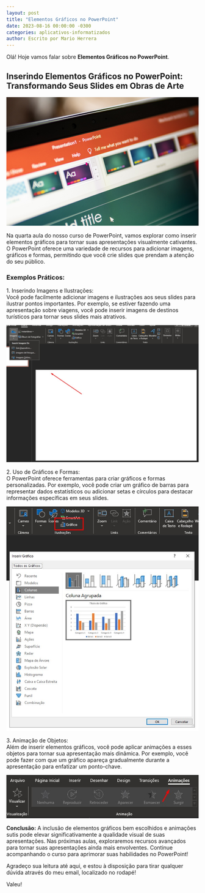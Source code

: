 ```yaml
---
layout: post
title: "Elementos Gráficos no PowerPoint"
date: 2023-08-16 00:00:00 -0300
categories: aplicativos-informatizados
author: Escrito por Mario Herrera
---
```


Olá! Hoje vamos falar sobre **Elementos Gráficos no PowerPoint**.

## Inserindo Elementos Gráficos no PowerPoint: Transformando Seus Slides em Obras de Arte


![](https://github.com/mariopuebla17/blog/blob/main/_images/20230814/microsoft-power-point.jpg?raw=true)

Na quarta aula do nosso curso de PowerPoint, vamos explorar como inserir elementos gráficos para tornar suas apresentações visualmente cativantes. O PowerPoint oferece uma variedade de recursos para adicionar imagens, gráficos e formas, permitindo que você crie slides que prendam a atenção do seu público.

### Exemplos Práticos:

1\. Inserindo Imagens e Ilustrações:  
Você pode facilmente adicionar imagens e ilustrações aos seus slides para ilustrar pontos importantes. Por exemplo, se estiver fazendo uma apresentação sobre viagens, você pode inserir imagens de destinos turísticos para tornar seus slides mais atrativos.

![](https://github.com/mariopuebla17/blog/blob/main/_images/20230817/pp1.jpg?raw=true)

2\. Uso de Gráficos e Formas:  
O PowerPoint oferece ferramentas para criar gráficos e formas personalizadas. Por exemplo, você pode criar um gráfico de barras para representar dados estatísticos ou adicionar setas e círculos para destacar informações específicas em seus slides.

![](https://github.com/mariopuebla17/blog/blob/main/_images/20230817/pp2.jpg?raw=true)

3\. Animação de Objetos:  
Além de inserir elementos gráficos, você pode aplicar animações a esses objetos para tornar sua apresentação mais dinâmica. Por exemplo, você pode fazer com que um gráfico apareça gradualmente durante a apresentação para enfatizar um ponto-chave.

![](https://github.com/mariopuebla17/blog/blob/main/_images/20230817/pp3.jpg?raw=true)


**Conclusão:** A inclusão de elementos gráficos bem escolhidos e animações sutis pode elevar significativamente a qualidade visual de suas apresentações. Nas próximas aulas, exploraremos recursos avançados para tornar suas apresentações ainda mais envolventes. Continue acompanhando o curso para aprimorar suas habilidades no PowerPoint!  


Agradeço sua leitura até aqui, e estou à disposição para tirar qualquer dúvida através do meu email, localizado no rodapé!

Valeu!